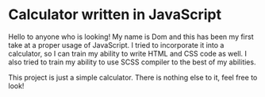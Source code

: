 # Calculator written in JavaScript
Hello to anyone who is looking!
My name is Dom and this has been my first take at a proper usage of JavaScript. I tried to incorporate it into a calculator, so I can train my ability to write
HTML and CSS code as well. I also tried to train my ability to use SCSS compiler to the best of my abilities.

This project is just a simple calculator. There is nothing else to it, feel free to look!
